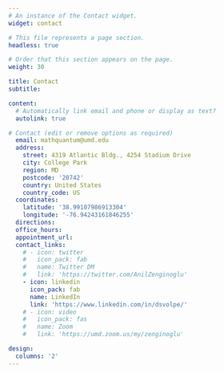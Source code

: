 ```yaml
---
# An instance of the Contact widget.
widget: contact

# This file represents a page section.
headless: true

# Order that this section appears on the page.
weight: 30

title: Contact
subtitle:

content:
  # Automatically link email and phone or display as text?
  autolink: true

# Contact (edit or remove options as required)
  email: mathquantum@umd.edu
  address:
    street: 4319 Atlantic Bldg., 4254 Stadium Drive
    city: College Park
    region: MD
    postcode: '20742'
    country: United States
    country_code: US
  coordinates:
    latitude: '38.99107986913304'
    longitude: '-76.94243161846255'
  directions: 
  office_hours:
  appointment_url: 
  contact_links:
    # - icon: twitter
    #   icon_pack: fab
    #   name: Twitter DM
    #   link: 'https://twitter.com/AnilZenginoglu'
    - icon: linkedin
      icon_pack: fab
      name: LinkedIn
      link: 'https://www.linkedin.com/in/dsvolpe/'
    # - icon: video
    #   icon_pack: fas
    #   name: Zoom
    #   link: 'https://umd.zoom.us/my/zenginoglu'

design:
  columns: '2'
---
```

